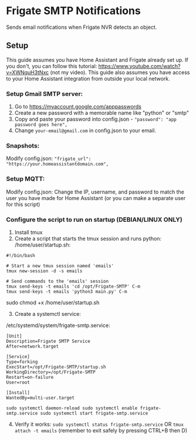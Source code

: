 # Frigate SMTP Notifications
Sends email notifications when Frigate NVR detects an object.

## Setup
This guide assumes you have Home Assistant and Frigate already set up. If you don't, you can follow this tutorial: https://www.youtube.com/watch?v=XWNquH3tNxc (not my video).
This guide also assumes you have access to your Home Assistant integration from outside your local network.

### Setup Gmail SMTP server:
1. Go to https://myaccount.google.com/apppasswords
2. Create a new password with a memorable name like "python" or "smtp"
3. Copy and paste your password into config.json - `"password": "app password goes here",`
4. Change `your-email@gmail.com` in config.json to your email.

### Snapshots:
Modify config.json:
   `"frigate_url": "https://your.homeassistantdomain.com",`

### Setup MQTT:
Modify config.json:
  Change the IP, username, and password to match the user you have made for Home Assistant (or you can make a separate user for this script)

### Configure the script to run on startup (DEBIAN/LINUX ONLY)
1. Install tmux
2. Create a script that starts the tmux session and runs python:
/home/user/startup.sh:
```
#!/bin/bash

# Start a new tmux session named 'emails'
tmux new-session -d -s emails

# Send commands to the 'emails' session
tmux send-keys -t emails 'cd /opt/Frigate-SMTP' C-m
tmux send-keys -t emails 'python3 main.py' C-m
```

sudo chmod +x /home/user/startup.sh

3. Create a systemctl service:

/etc/systemd/system/frigate-smtp.service:
```
[Unit]
Description=Frigate SMTP Service
After=network.target

[Service]
Type=forking
ExecStart=/opt/Frigate-SMTP/startup.sh
WorkingDirectory=/opt/Frigate-SMTP
Restart=on-failure
User=root

[Install]
WantedBy=multi-user.target
```

`sudo systemctl daemon-reload
sudo systemctl enable frigate-smtp.service
sudo systemctl start frigate-smtp.service`

4. Verify it works:
`sudo systemctl status frigate-smtp.service`
OR
`tmux attach -t emails` (remember to exit safely by pressing CTRL+B then D)
